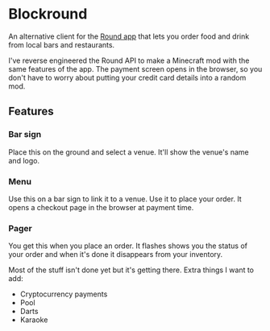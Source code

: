 # Blockround

An alternative client for the [Round app](https://round.app/) that lets you order food and drink from local bars and restaurants.

I've reverse engineered the Round API to make a Minecraft mod with the same features of the app. The payment screen opens in the browser, so you don't have to worry about putting your credit card details into a random mod.

## Features
### Bar sign
Place this on the ground and select a venue. It'll show the venue's name and logo.

### Menu
Use this on a bar sign to link it to a venue. Use it to place your order. It opens a checkout page in the browser at payment time.

### Pager
You get this when you place an order. It flashes shows you the status of your order and when it's done it disappears from your inventory.



Most of the stuff isn't done yet but it's getting there. Extra things I want to add:
- Cryptocurrency payments
- Pool
- Darts
- Karaoke
